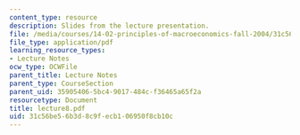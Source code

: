 ```yaml
---
content_type: resource
description: Slides from the lecture presentation.
file: /media/courses/14-02-principles-of-macroeconomics-fall-2004/31c56be56b3d8c9fecb106950f8cb10c_lecture8.pdf
file_type: application/pdf
learning_resource_types:
- Lecture Notes
ocw_type: OCWFile
parent_title: Lecture Notes
parent_type: CourseSection
parent_uid: 35905406-5bc4-9017-484c-f36465a65f2a
resourcetype: Document
title: lecture8.pdf
uid: 31c56be5-6b3d-8c9f-ecb1-06950f8cb10c
---
```

